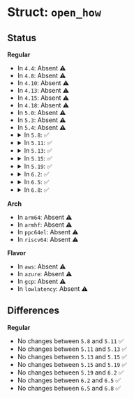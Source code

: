 # Struct: <code>open_how</code>

## Status
<b>Regular</b>
<ul>
<li>
In <code>4.4</code>: Absent ⚠️
</li>
<li>
In <code>4.8</code>: Absent ⚠️
</li>
<li>
In <code>4.10</code>: Absent ⚠️
</li>
<li>
In <code>4.13</code>: Absent ⚠️
</li>
<li>
In <code>4.15</code>: Absent ⚠️
</li>
<li>
In <code>4.18</code>: Absent ⚠️
</li>
<li>
In <code>5.0</code>: Absent ⚠️
</li>
<li>
In <code>5.3</code>: Absent ⚠️
</li>
<li>
In <code>5.4</code>: Absent ⚠️
</li>
<li>
<details>
<summary>In <code>5.8</code>: ✅</summary>

```c
struct open_how {
    __u64 flags;
    __u64 mode;
    __u64 resolve;
};
```
</details>
</li>
<li>
<details>
<summary>In <code>5.11</code>: ✅</summary>

```c
struct open_how {
    __u64 flags;
    __u64 mode;
    __u64 resolve;
};
```
</details>
</li>
<li>
<details>
<summary>In <code>5.13</code>: ✅</summary>

```c
struct open_how {
    __u64 flags;
    __u64 mode;
    __u64 resolve;
};
```
</details>
</li>
<li>
<details>
<summary>In <code>5.15</code>: ✅</summary>

```c
struct open_how {
    __u64 flags;
    __u64 mode;
    __u64 resolve;
};
```
</details>
</li>
<li>
<details>
<summary>In <code>5.19</code>: ✅</summary>

```c
struct open_how {
    __u64 flags;
    __u64 mode;
    __u64 resolve;
};
```
</details>
</li>
<li>
<details>
<summary>In <code>6.2</code>: ✅</summary>

```c
struct open_how {
    __u64 flags;
    __u64 mode;
    __u64 resolve;
};
```
</details>
</li>
<li>
<details>
<summary>In <code>6.5</code>: ✅</summary>

```c
struct open_how {
    __u64 flags;
    __u64 mode;
    __u64 resolve;
};
```
</details>
</li>
<li>
<details>
<summary>In <code>6.8</code>: ✅</summary>

```c
struct open_how {
    __u64 flags;
    __u64 mode;
    __u64 resolve;
};
```
</details>
</li>
</ul>
<b>Arch</b>
<ul>
<li>
In <code>arm64</code>: Absent ⚠️
</li>
<li>
In <code>armhf</code>: Absent ⚠️
</li>
<li>
In <code>ppc64el</code>: Absent ⚠️
</li>
<li>
In <code>riscv64</code>: Absent ⚠️
</li>
</ul>
<b>Flavor</b>
<ul>
<li>
In <code>aws</code>: Absent ⚠️
</li>
<li>
In <code>azure</code>: Absent ⚠️
</li>
<li>
In <code>gcp</code>: Absent ⚠️
</li>
<li>
In <code>lowlatency</code>: Absent ⚠️
</li>
</ul>

## Differences
<b>Regular</b>
<ul>
<li>
No changes between <code>5.8</code> and <code>5.11</code> ✅
</li>
<li>
No changes between <code>5.11</code> and <code>5.13</code> ✅
</li>
<li>
No changes between <code>5.13</code> and <code>5.15</code> ✅
</li>
<li>
No changes between <code>5.15</code> and <code>5.19</code> ✅
</li>
<li>
No changes between <code>5.19</code> and <code>6.2</code> ✅
</li>
<li>
No changes between <code>6.2</code> and <code>6.5</code> ✅
</li>
<li>
No changes between <code>6.5</code> and <code>6.8</code> ✅
</li>
</ul>
